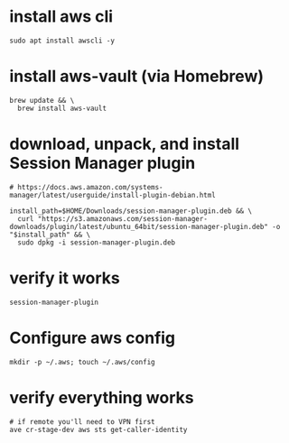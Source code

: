 # install aws cli
```
sudo apt install awscli -y
```

# install aws-vault (via Homebrew)
```
brew update && \
  brew install aws-vault
```

# download, unpack, and install Session Manager plugin
```
# https://docs.aws.amazon.com/systems-manager/latest/userguide/install-plugin-debian.html

install_path=$HOME/Downloads/session-manager-plugin.deb && \
  curl "https://s3.amazonaws.com/session-manager-downloads/plugin/latest/ubuntu_64bit/session-manager-plugin.deb" -o "$install_path" && \
  sudo dpkg -i session-manager-plugin.deb
```

# verify it works
```
session-manager-plugin
```

# Configure aws config
```
mkdir -p ~/.aws; touch ~/.aws/config
```

# verify everything works
```
# if remote you'll need to VPN first
ave cr-stage-dev aws sts get-caller-identity
```
